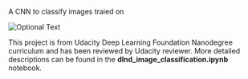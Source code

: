 A CNN to classify images traied on 

![Optional Text](../master/image.png)


This project is from Udacity Deep Learning Foundation Nanodegree curriculum and has been reviewed by Udacity reviewer.
More detailed descriptions can be found in the **dlnd_image_classification.ipynb** notebook.
